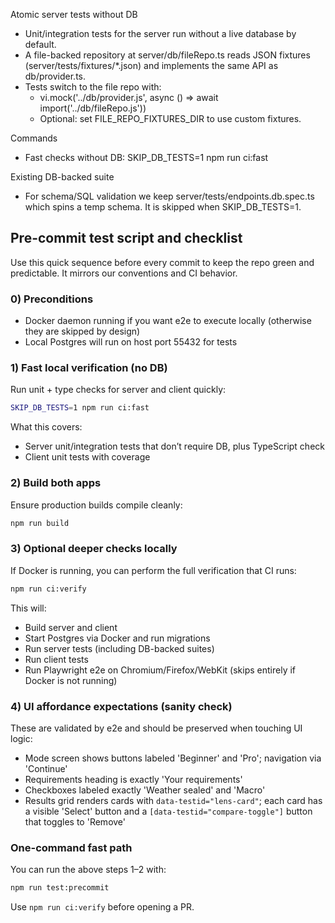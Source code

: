 Atomic server tests without DB

- Unit/integration tests for the server run without a live database by default.
- A file-backed repository at server/db/fileRepo.ts reads JSON fixtures (server/tests/fixtures/*.json) and implements the same API as db/provider.ts.
- Tests switch to the file repo with:
  - vi.mock('../db/provider.js', async () => await import('../db/fileRepo.js'))
  - Optional: set FILE_REPO_FIXTURES_DIR to use custom fixtures.

Commands
- Fast checks without DB:
  SKIP_DB_TESTS=1 npm run ci:fast

Existing DB-backed suite
- For schema/SQL validation we keep server/tests/endpoints.db.spec.ts which spins a temp schema. It is skipped when SKIP_DB_TESTS=1.


## Pre-commit test script and checklist

Use this quick sequence before every commit to keep the repo green and predictable. It mirrors our conventions and CI behavior.

### 0) Preconditions
- Docker daemon running if you want e2e to execute locally (otherwise they are skipped by design)
- Local Postgres will run on host port 55432 for tests

### 1) Fast local verification (no DB)

Run unit + type checks for server and client quickly:

```bash
SKIP_DB_TESTS=1 npm run ci:fast
```

What this covers:
- Server unit/integration tests that don’t require DB, plus TypeScript check
- Client unit tests with coverage

### 2) Build both apps

Ensure production builds compile cleanly:

```bash
npm run build
```

### 3) Optional deeper checks locally

If Docker is running, you can perform the full verification that CI runs:

```bash
npm run ci:verify
```

This will:
- Build server and client
- Start Postgres via Docker and run migrations
- Run server tests (including DB-backed suites)
- Run client tests
- Run Playwright e2e on Chromium/Firefox/WebKit (skips entirely if Docker is not running)

### 4) UI affordance expectations (sanity check)
These are validated by e2e and should be preserved when touching UI logic:
- Mode screen shows buttons labeled 'Beginner' and 'Pro'; navigation via 'Continue'
- Requirements heading is exactly 'Your requirements'
- Checkboxes labeled exactly 'Weather sealed' and 'Macro'
- Results grid renders cards with `data-testid="lens-card"`; each card has a visible 'Select' button and a `[data-testid="compare-toggle"]` button that toggles to 'Remove'

### One-command fast path

You can run the above steps 1–2 with:

```bash
npm run test:precommit
```

Use `npm run ci:verify` before opening a PR.


